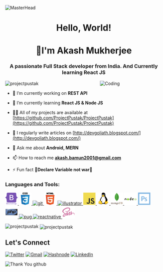 ![MasterHead](https://img.freepik.com/free-vector/flat-hand-drawn-web-developers_23-2148828087.jpg?w=826&t=st=1664878932~exp=1664879532~hmac=4f1e4e123229b35bb6084471fadd5430910d576e40bfdbab46dda51d3b11a5b8)

<h1 align="center">Hello, World!</h1>
<h1 align="center">👋I'm Akash Mukherjee</h1>
<h3 align="center">A passionate Full Stack developer from India. And Currently learning React JS</h3>
<img align ="right" alt="Coding" width="200" src="https://media.giphy.com/media/USV0ym3bVWQJJmNu3N/giphy.gif"> 


<p align="left"> <img src="https://komarev.com/ghpvc/?username=projectpustak&label=Profile%20views&color=0e75b6&style=flat" alt="projectpustak" /> </p>

- 🔭 I’m currently working on **REST API**

- 🌱 I’m currently learning **React JS & Node JS**

- 👨‍💻 All of my projects are available at [https://github.com/ProjectPustak/ProjectPustak](https://github.com/ProjectPustak/ProjectPustak)

- 📝 I regularly write articles on [http://devgoliath.blogspot.com/](http://devgoliath.blogspot.com/)

- 💬 Ask me about **Android, MERN**

- 📫 How to reach me **akash.bamun2001@gmail.com**

- ⚡ Fun fact **🔰Declare Variable not war🔰**


<p align="left">
</p>

<h3 align="left">Languages and Tools:</h3>
<p align="left"> <a href="https://getbootstrap.com" target="_blank" rel="noreferrer"> <img src="https://raw.githubusercontent.com/devicons/devicon/master/icons/bootstrap/bootstrap-plain-wordmark.svg" alt="bootstrap" width="40" height="40"/> </a> <a href="https://www.w3schools.com/css/" target="_blank" rel="noreferrer"> <img src="https://raw.githubusercontent.com/devicons/devicon/master/icons/css3/css3-original-wordmark.svg" alt="css3" width="40" height="40"/> </a> <a href="https://git-scm.com/" target="_blank" rel="noreferrer"> <img src="https://www.vectorlogo.zone/logos/git-scm/git-scm-icon.svg" alt="git" width="40" height="40"/> </a> <a href="https://www.w3.org/html/" target="_blank" rel="noreferrer"> <img src="https://raw.githubusercontent.com/devicons/devicon/master/icons/html5/html5-original-wordmark.svg" alt="html5" width="40" height="40"/> </a> <a href="https://www.adobe.com/in/products/illustrator.html" target="_blank" rel="noreferrer"> <img src="https://www.vectorlogo.zone/logos/adobe_illustrator/adobe_illustrator-icon.svg" alt="illustrator" width="40" height="40"/> </a> <a href="https://developer.mozilla.org/en-US/docs/Web/JavaScript" target="_blank" rel="noreferrer"> <img src="https://raw.githubusercontent.com/devicons/devicon/master/icons/javascript/javascript-original.svg" alt="javascript" width="40" height="40"/> </a> <a href="https://www.linux.org/" target="_blank" rel="noreferrer"> <img src="https://raw.githubusercontent.com/devicons/devicon/master/icons/linux/linux-original.svg" alt="linux" width="40" height="40"/> </a> <a href="https://www.mongodb.com/" target="_blank" rel="noreferrer"> <img src="https://raw.githubusercontent.com/devicons/devicon/master/icons/mongodb/mongodb-original-wordmark.svg" alt="mongodb" width="40" height="40"/> </a> <a href="https://nodejs.org" target="_blank" rel="noreferrer"> <img src="https://raw.githubusercontent.com/devicons/devicon/master/icons/nodejs/nodejs-original-wordmark.svg" alt="nodejs" width="40" height="40"/> </a> <a href="https://www.photoshop.com/en" target="_blank" rel="noreferrer"> <img src="https://raw.githubusercontent.com/devicons/devicon/master/icons/photoshop/photoshop-line.svg" alt="photoshop" width="40" height="40"/> </a> <a href="https://www.php.net" target="_blank" rel="noreferrer"> <img src="https://raw.githubusercontent.com/devicons/devicon/master/icons/php/php-original.svg" alt="php" width="40" height="40"/> </a> <a href="https://pugjs.org" target="_blank" rel="noreferrer"> <img src="https://cdn.worldvectorlogo.com/logos/pug.svg" alt="pug" width="40" height="40"/> </a> <a href="https://reactnative.dev/" target="_blank" rel="noreferrer"> <img src="https://reactnative.dev/img/header_logo.svg" alt="reactnative" width="40" height="40"/> </a> <a href="https://sass-lang.com" target="_blank" rel="noreferrer"> <img src="https://raw.githubusercontent.com/devicons/devicon/master/icons/sass/sass-original.svg" alt="sass" width="40" height="40"/> </a> </p>

<p><img align="left" src="https://github-readme-stats.vercel.app/api/top-langs?username=projectpustak&show_icons=true&locale=en&layout=compact" alt="projectpustak" /></p>

<p>&nbsp;<img align="center" src="https://github-readme-stats.vercel.app/api?username=projectpustak&show_icons=true&locale=en" alt="projectpustak" /></p>

## **Let's Connect**

[![Twitter](https://img.shields.io/badge/-Twitter-1DA1F2?style=round-square&logo=twitter&logoColor=white)](https://twitter.com/dev_akash001)
[![Gmail](https://img.shields.io/badge/-Gmail-EA4335?style=round-square&logo=gmail&logoColor=white)](akash.bamun2001@gmail.com)
[![Hashnode](https://img.shields.io/badge/-Hashnode-2962FF?style=round-square&logo=hashnode&logoColor=white)](https://hashnode.com/@helloakash)
[![LinkedIn](https://img.shields.io/badge/LinkedIn-0077B5?style=round-square&logo=linkedin&logoColor=white)](https://www.linkedin.com/in/devsky/)

![Thank You github](https://user-images.githubusercontent.com/41143496/111601768-b13aec00-87f8-11eb-8d8c-51db093db5da.gif)
